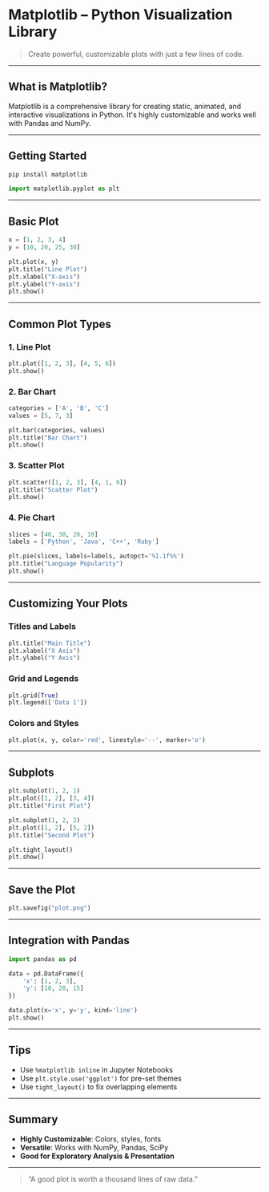  # Matplotlib – Python Visualization Library

> Create powerful, customizable plots with just a few lines of code.

---

## What is Matplotlib?

Matplotlib is a comprehensive library for creating static, animated, and interactive visualizations in Python. It's highly customizable and works well with Pandas and NumPy.

---

## Getting Started

```bash
pip install matplotlib
```

```python
import matplotlib.pyplot as plt
```

---

## Basic Plot

```python
x = [1, 2, 3, 4]
y = [10, 20, 25, 30]

plt.plot(x, y)
plt.title("Line Plot")
plt.xlabel("X-axis")
plt.ylabel("Y-axis")
plt.show()
```

---

## Common Plot Types

### 1. Line Plot

```python
plt.plot([1, 2, 3], [4, 5, 6])
plt.show()
```

### 2. Bar Chart

```python
categories = ['A', 'B', 'C']
values = [5, 7, 3]

plt.bar(categories, values)
plt.title("Bar Chart")
plt.show()
```

### 3. Scatter Plot

```python
plt.scatter([1, 2, 3], [4, 1, 9])
plt.title("Scatter Plot")
plt.show()
```

### 4. Pie Chart

```python
slices = [40, 30, 20, 10]
labels = ['Python', 'Java', 'C++', 'Ruby']

plt.pie(slices, labels=labels, autopct='%1.1f%%')
plt.title("Language Popularity")
plt.show()
```

---

## Customizing Your Plots

### Titles and Labels

```python
plt.title("Main Title")
plt.xlabel("X Axis")
plt.ylabel("Y Axis")
```

### Grid and Legends

```python
plt.grid(True)
plt.legend(['Data 1'])
```

### Colors and Styles

```python
plt.plot(x, y, color='red', linestyle='--', marker='o')
```

---

## Subplots

```python
plt.subplot(1, 2, 1)
plt.plot([1, 2], [3, 4])
plt.title("First Plot")

plt.subplot(1, 2, 2)
plt.plot([1, 2], [5, 2])
plt.title("Second Plot")

plt.tight_layout()
plt.show()
```

---

## Save the Plot

```python
plt.savefig("plot.png")
```

---

## Integration with Pandas

```python
import pandas as pd

data = pd.DataFrame({
    'x': [1, 2, 3],
    'y': [10, 20, 15]
})

data.plot(x='x', y='y', kind='line')
plt.show()
```

---

## Tips

- Use `%matplotlib inline` in Jupyter Notebooks
- Use `plt.style.use('ggplot')` for pre-set themes
- Use `tight_layout()` to fix overlapping elements

---

## Summary

- **Highly Customizable**: Colors, styles, fonts
- **Versatile**: Works with NumPy, Pandas, SciPy
- **Good for Exploratory Analysis & Presentation**

---

> “A good plot is worth a thousand lines of raw data.”
